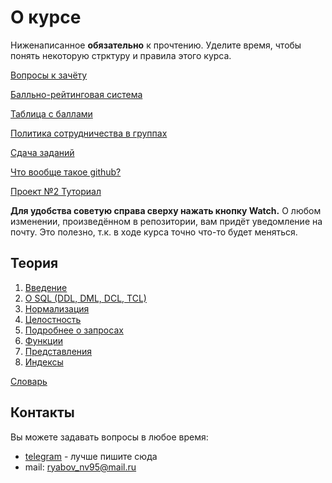 # О курсе

Ниженаписанное **обязательно** к прочтению. Уделите время, чтобы понять некоторую стрктуру и правила этого курса.

[Вопросы к зачёту](./RatingSystem/Questions.md)

[Балльно-рейтинговая система](./RatingSystem)

[Таблица с баллами](https://docs.google.com/spreadsheets/d/1SjxLtMBMPOKu_99-UAW8TZCgqKq0L3h-a3E6X7XhHSU/edit?usp=sharing)

[Политика сотрудничества в группах](./CollaborationPolicy)

[Сдача заданий](./DeliveryOfTasks)

[Что вообще такое github?](./DeliveryOfTasks/VCS.md)

[Проект №2 Туториал](https://github.com/RyabovNick/dbuniproject1)

**Для удобства советую справа сверху нажать кнопку Watch.** О любом изменении, произведённом в репозитории, вам придёт уведомление на почту. Это полезно, т.к. в ходе курса точно что-то будет меняться.

## Теория

1. [Введение](./Theory/1_DBMS)
2. [О SQL (DDL, DML, DCL, TCL)](./Theory/2_SQL#sql)
3. [Нормализация](./Theory/3_Normalization#нормальные-формы)
4. [Целостность](./Theory/8_Different/Integrity.md#целостность)
5. [Подробнее о запросах](./Theory/5_Queries#queries)
6. [Функции](./Theory/6_Functions#функции)
7. [Представления](./Theory/4_Views#views)
8. [Индексы](./Theory/8_Different/Index.md#индексы)

[Словарь](./Theory/9_Glossary#словарь)

## Контакты

Вы можете задавать вопросы в любое время:

- [telegram](https://t.me/ryabov_nv) - лучше пишите сюда
- mail: ryabov_nv95@mail.ru
